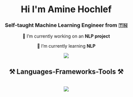 
<h1 align="center">Hi I'm Amine Hochlef</h1>
<h3 align="center">Self-taught Machine Learning Engineer from 🇹🇳</h3>

<div align="center">
 
 🔭 I’m currently working on an **NLP project**
 
 🌱 I’m currently learning **NLP**

 </div>
 
<div align="center"> 
  <a href="mailto:hochamine22@gmail.com">
    <img src="https://img.shields.io/badge/Gmail-333333?style=for-the-badge&logo=gmail&logoColor=red" />
  </a>
<!--   <a href="https://www.linkedin.com/in/amine-hochlef-693b85283/" target="_blank">
    <img src="https://img.shields.io/badge/LinkedIn-0077B5?style=for-the-badge&logo=linkedin&logoColor=white" target="_blank" />
  </a>
  <a href="/" target="_blank">
     <img src="https://img.shields.io/badge/Portfolio-FF5722?style=for-the-badge&logo=todoist&logoColor=white" target="_blank" /> <!-- sqlite, safari, google-chrome are other good icon options -->
  </a>
</div> 
<h2 align="center">⚒️ Languages-Frameworks-Tools ⚒️</h2>
<br/>
<div align="center">
    <img src="https://skillicons.dev/icons?i=python,java,mysql,git" /><br>
</div>

<br/>



